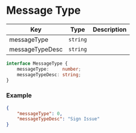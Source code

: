 # Message Type

| Key     | Type      |  Description                                        |
| ------- | --------- |  -------------------------------------------------- |
| messageType | `string` | |
| messageTypeDesc | `string` | |


```typescript
interface MessageType {
    messageType:     number;
    messageTypeDesc: string;
}
```

### Example

```json
{
    "messageType": 0,
    "messageTypeDesc": "Sign Issue"
}
```
